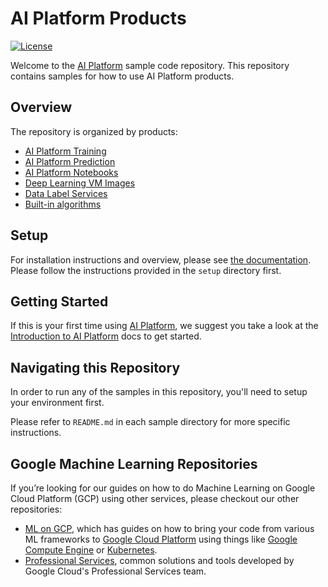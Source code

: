 # AI Platform Products

[![License](https://img.shields.io/badge/License-Apache%202.0-blue.svg)](LICENSE)

Welcome to the [AI Platform](https://cloud.google.com/ml-engine/docs/) sample code repository. This repository contains samples for how to use AI Platform products.

Overview
----------

The repository is organized by products: 

 - [AI Platform Training](training)
 - [AI Platform Prediction](prediction)
 - [AI Platform Notebooks](notebooks)
 - [Deep Learning VM Images](dlvm)
 - [Data Label Services](data-label-services)
 - [Built-in algorithms](built-in-algorithms)
 

Setup
-------
For installation instructions and overview, please see [the documentation](https://cloud.google.com/ml-engine/docs/).
Please follow the instructions provided in the `setup` directory first.

Getting Started
---------------
If this is your first time using [AI Platform](https://cloud.google.com/ml-engine/docs/), we suggest you take a look at the [Introduction to AI Platform](https://cloud.google.com/ml-engine/docs/technical-overview) docs to get started.

## Navigating this Repository

In order to run any of the samples in this repository, you'll need to setup your environment first.

Please refer to `README.md` in each sample directory for more specific instructions.

## Google Machine Learning Repositories

If you’re looking for our guides on how to do Machine Learning on Google Cloud Platform (GCP) using other services, please checkout our other repositories: 

- [ML on GCP](https://github.com/GoogleCloudPlatform/ml-on-gcp), which has guides on how to bring your code from various ML frameworks to [Google Cloud Platform](https://cloud.google.com/) using things like [Google Compute Engine](https://cloud.google.com/compute/) or [Kubernetes](https://kubernetes.io/).
- [Professional Services](https://github.com/GoogleCloudPlatform/professional-services), common solutions and tools developed by Google Cloud's Professional Services team.
